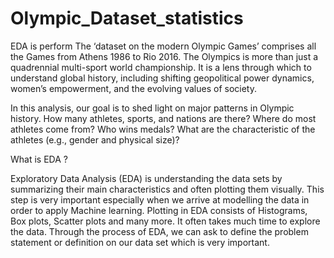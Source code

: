 # Olympic_Dataset_statistics
EDA is perform
The ‘dataset on the modern Olympic Games’ comprises all the Games from Athens
1986 to Rio 2016. The Olympics is more than just a quadrennial multi-sport
world championship. It is a lens through which to understand global history,
including shifting geopolitical power dynamics, women’s empowerment, and the
evolving values of society.

In this analysis, our goal is to shed light on major patterns in Olympic history.
How many athletes, sports, and nations are there?
Where do most athletes come from?
Who wins medals? 
What are the characteristic of the athletes (e.g., gender and physical size)?


What is EDA ?

Exploratory Data Analysis (EDA) is understanding the data sets by summarizing their
main characteristics and often plotting them visually. This step is very important
especially when we arrive at modelling the data in order to apply Machine learning.
Plotting in EDA consists of Histograms, Box plots, Scatter plots and many more. It often
takes much time to explore the data. Through the process of EDA, we can ask to define
the problem statement or definition on our data set which is very important.



